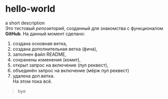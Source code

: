 # hello-world
a short description   
Это тестовый *репозиторий*, созданный для знакомства с функционалом **GitHub**. На данный момент сделано:
1. создана основная ветка,
2. создана дополнительная ветка (фича),
3. заполнен файл README,
4. сохранены изменения (комит),
5. открыт запрос на включение (пул реквест),
6. объединён запрос на включение (мёрж пул реквест)
7. удалена доп.ветка.    
На этом пока всё.
> bye

